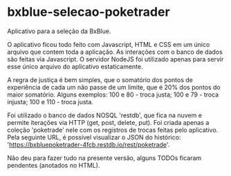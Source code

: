 # bxblue-selecao-poketrader
Aplicativo para a seleção da BxBlue.

O aplicativo ficou todo feito com Javascript, HTML e CSS em um único arquivo que contem toda a aplicação. As interações com o banco de dados são feitas via Javascript. O servidor NodeJS foi utilizado apenas para servir esse único arquivo do aplicativo estaticamente.

A regra de justiça é bem simples, que o somatório dos pontos de experiência de cada um não passe de um limite, que é 20% dos pontos do maior somatório. Alguns exemplos: 100 e 80 - troca justa; 100 e 79 - troca injusta; 100 e 110 - troca justa.

Foi utilizado o banco de dados NOSQL 'restdb', que fica na nuvem e permite iterações via HTTP (get, post, delete, put). Foi criada apenas a coleção 'poketrade' nele com os registros de trocas feitas pelo aplicativo. Pela seguinte URL, é possível visualizar o JSON do histórico: 'https://bxbluepoketrader-4fcb.restdb.io/rest/poketrade'.

Não deu para fazer tudo na presente versão, alguns TODOs ficaram pendentes (anotados no HTML).
#

